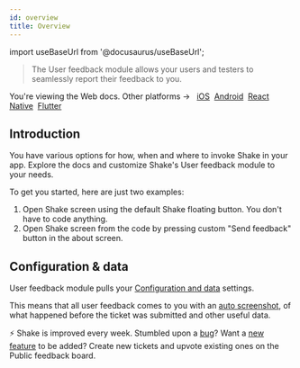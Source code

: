 ```yaml
---
id: overview
title: Overview
---
```


import useBaseUrl from '@docusaurus/useBaseUrl';

>The User feedback module allows your users and testers to seamlessly report their feedback to you.

<p class="p2 mt-40">You're viewing the Web docs. Other platforms → &nbsp;
<a href="/docs/ios/user-feedback/overview/">iOS</a>&nbsp; 
<a href="/docs/android/user-feedback/overview/">Android</a>&nbsp;
<a href="/docs/react/user-feedback/overview/">React Native</a>&nbsp;
<a href="/docs/flutter/user-feedback/overview/">Flutter</a>&nbsp;  
</p>


## Introduction

You have various options for how, when and where to invoke Shake in your app.
Explore the docs and customize Shake's User feedback module to your needs.

To get you started, here are just two examples:

1. Open Shake screen using the default Shake floating button. You don't have to code anything.
2. Open Shake screen from the code by pressing custom "Send feedback" button in the about screen.

## Configuration & data

User feedback module pulls your [Configuration and data](/web/configuration-and-data/overview.md) settings.

This means that all user feedback comes to you with an [auto screenshot](/web/configuration-and-data/screen-capture.md),
of what happened before the ticket was submitted and other useful data.

<p class="p2 mt-80 mb-10">⚡️ Shake is improved every week.
Stumbled upon a <a href="https://feedback.shakebugs.com/bugs">bug</a>?
Want a <a href="https://feedback.shakebugs.com/feature-requests">new feature</a> to be added?
Create new tickets and upvote existing ones on the Public feedback board.</p>
<p></p>
